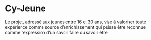 # Cy-Jeune
Le projet, adressé aux jeunes entre 16 et 30 ans, vise à valoriser toute expérience  comme source d’enrichissement qui puisse être reconnue comme l’expression d’un  savoir faire ou savoir être. 
